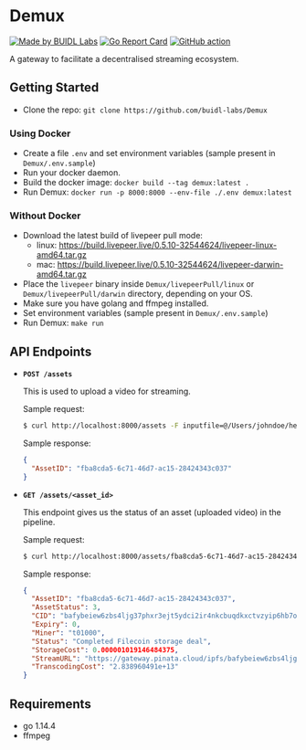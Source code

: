 # Demux

[![Made by BUIDL Labs](https://img.shields.io/badge/made%20by-BUIDL%20Labs-informational.svg)](https://buidllabs.io)
[![Go Report Card](https://goreportcard.com/badge/github.com/buidl-labs/Demux)](https://goreportcard.com/report/github.com/buidl-labs/Demux)
[![GitHub action](https://github.com/buidl-labs/Demux/workflows/Tests/badge.svg)](https://github.com/buidl-labs/Demux/actions)

A gateway to facilitate a decentralised streaming ecosystem.

## Getting Started

- Clone the repo: `git clone https://github.com/buidl-labs/Demux`

### Using Docker

- Create a file `.env` and set environment variables (sample present in `Demux/.env.sample`)
- Run your docker daemon.
- Build the docker image: `docker build --tag demux:latest .`
- Run Demux: `docker run -p 8000:8000 --env-file ./.env demux:latest`

### Without Docker

- Download the latest build of livepeer pull mode:
  - linux: https://build.livepeer.live/0.5.10-32544624/livepeer-linux-amd64.tar.gz
  - mac: https://build.livepeer.live/0.5.10-32544624/livepeer-darwin-amd64.tar.gz
- Place the `livepeer` binary inside `Demux/livepeerPull/linux` or `Demux/livepeerPull/darwin` directory, depending on your OS.
- Make sure you have golang and ffmpeg installed.
- Set environment variables (sample present in `Demux/.env.sample`)
- Run Demux: `make run`

## API Endpoints

- **`POST /assets`**

  This is used to upload a video for streaming.

  Sample request:

  ```bash
  $ curl http://localhost:8000/assets -F inputfile=@/Users/johndoe/hello.mp4
  ```

  Sample response:

  ```json
  {
    "AssetID": "fba8cda5-6c71-46d7-ac15-28424343c037"
  }
  ```

- **`GET /assets/<asset_id>`**

  This endpoint gives us the status of an asset (uploaded video) in the pipeline.

  Sample request:

  ```bash
  $ curl http://localhost:8000/assets/fba8cda5-6c71-46d7-ac15-28424343c037
  ```

  Sample response:

  ```json
  {
    "AssetID": "fba8cda5-6c71-46d7-ac15-28424343c037",
    "AssetStatus": 3,
    "CID": "bafybeiew6zbs4ljg37phxr3ejt5ydci2ir4nkcbuqdkxctvzyip6hb7one",
    "Expiry": 0,
    "Miner": "t01000",
    "Status": "Completed Filecoin storage deal",
    "StorageCost": 0.000001019146484375,
    "StreamURL": "https://gateway.pinata.cloud/ipfs/bafybeiew6zbs4ljg37phxr3ejt5ydci2ir4nkcbuqdkxctvzyip6hb7one/root.m3u8",
    "TranscodingCost": "2.838960491e+13"
  }
  ```

## Requirements

- go 1.14.4
- ffmpeg
